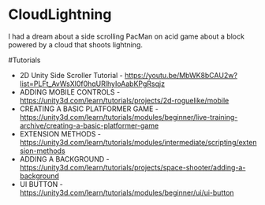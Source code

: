 # CloudLightning
I had a dream about a side scrolling PacMan on acid game about a block powered by a cloud that shoots lightning.

#Tutorials
 * 2D Unity Side Scroller Tutorial - https://youtu.be/MbWK8bCAU2w?list=PLFt_AvWsXl0f0hqURlhyIoAabKPgRsqjz
 * ADDING MOBILE CONTROLS - https://unity3d.com/learn/tutorials/projects/2d-roguelike/mobile
 * CREATING A BASIC PLATFORMER GAME - https://unity3d.com/learn/tutorials/modules/beginner/live-training-archive/creating-a-basic-platformer-game
 * EXTENSION METHODS - https://unity3d.com/learn/tutorials/modules/intermediate/scripting/extension-methods
 * ADDING A BACKGROUND - https://unity3d.com/learn/tutorials/projects/space-shooter/adding-a-background
 * UI BUTTON - https://unity3d.com/learn/tutorials/modules/beginner/ui/ui-button


